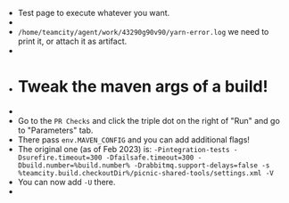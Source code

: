 - Test page to execute whatever you want.
-
- `/home/teamcity/agent/work/43290g90v90/yarn-error.log` we need to print it, or attach it as artifact.
-
- # Tweak the maven args of a build!
-
- Go to the `PR Checks` and click the triple dot on the right of "Run" and go to "Parameters" tab.
- There pass `env.MAVEN_CONFIG` and you can add additional flags!
- The original one (as of Feb 2023) is: `-Pintegration-tests -Dsurefire.timeout=300 -Dfailsafe.timeout=300 -Dbuild.number=%build.number% -Drabbitmq.support-delays=false -s %teamcity.build.checkoutDir%/picnic-shared-tools/settings.xml -V`
- You can now add `-U` there.
-
